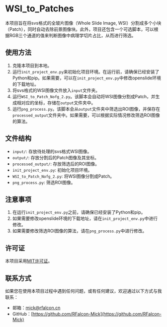 # WSI_to_Patches
本项目旨在将svs格式的全玻片图像（Whole Slide Image, WSI）分割成多个小块（Patch），同时自动去除前景图像块。此外，项目还包含一个可选脚本，可以根据RGB三个通道的值来判断图像中病理学切片占比，从而进行筛选。
## 使用方法
1. 克隆本项目到本地。
2. 运行`init_project_env.py`来初始化项目环境。在运行前，请确保已经安装了Python和pip。如果需要，可以在`init_project_env.py`中修改openslide环境的下载地址。
3. 将svs格式的WSI图像文件放入`input`文件夹。
4. 运行`WSI_to_Patch_Nofg_2.py`。该脚本会自动将WSI图像分割成Patch，并生成相对应的坐标，存储在`output`文件夹中。
5. 运行`png_process.py`。该脚本会从`output`文件夹中筛选出ROI图像，并保存在`processed_output`文件夹中。如果需要，可以根据实际情况修改筛选ROI图像的算法。
## 文件结构
- `input/`: 存放待处理的svs格式WSI图像。
- `output/`: 存放分割后的Patch图像及其坐标。
- `processed_output/`: 存放筛选后的ROI图像。
- `init_project_env.py`: 初始化项目环境。
- `WSI_to_Patch_Nofg_2.py`: 将WSI图像分割成Patch。
- `png_process.py`: 筛选ROI图像。
## 注意事项
1. 在运行`init_project_env.py`之前，请确保已经安装了Python和pip。
2. 如果需要修改openslide环境的下载地址，请在`init_project_env.py`中进行修改。
3. 如果需要修改筛选ROI图像的算法，请在`png_process.py`中进行修改。
## 许可证
本项目采用[MIT许可证](LICENSE)。
## 联系方式
如果您在使用本项目过程中遇到任何问题，或有任何建议，欢迎通过以下方式与我联系：
- 邮箱：mick@rfalcon.cn
- GitHub：[https://github.com/RFalcon-Mick](https://github.com/RFalcon-Mick)
